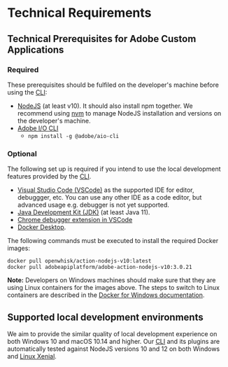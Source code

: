 # Technical Requirements

## Technical Prerequisites for Adobe Custom Applications

### Required

These prerequisites should be fulfiled on the developer's machine before using the [CLI](https://github.com/adobe/aio-cli):

- [NodeJS](https://nodejs.org/en/download/) (at least v10). It should also install npm together. We recommend using [nvm](https://github.com/nvm-sh/nvm/blob/master/README.md) to manage NodeJS installation and versions on the developer's machine. 
- [Adobe I/O CLI](https://github.com/adobe/aio-cli)
    - ```npm install -g @adobe/aio-cli```

### Optional

The following set up is required if you intend to use the local development features provided by the [CLI](https://github.com/adobe/aio-cli). 

- [Visual Studio Code (VSCode)](https://code.visualstudio.com/download) as the supported IDE for editor, debuggger, etc. You can use any other IDE as a code editor, but advanced usage e.g. debugger is not yet supported.
- [Java Development Kit (JDK)](https://www.oracle.com/technetwork/java/javase/overview/index.html) (at least Java 11).
- [Chrome debugger extension in VSCode](https://github.com/Microsoft/vscode-chrome-debug)
- [Docker Desktop](https://www.docker.com/get-started).

The following commands must be executed to install the required Docker images:

```
docker pull openwhisk/action-nodejs-v10:latest
docker pull adobeapiplatform/adobe-action-nodejs-v10:3.0.21
```

**Note:** Developers on Windows machines should make sure that they are using Linux containers for the images above.
The steps to switch to Linux containers are described in the [Docker for Windows documentation](https://docs.docker.com/docker-for-windows/).

## Supported local development environments

We aim to provide the similar quality of local development experience on both Windows 10 and macOS 10.14 and higher.
Our [CLI](https://github.com/adobe/aio-cli) and its plugins are automatically tested against NodeJS versions 10 and 12 on both Windows and [Linux Xenial](http://releases.ubuntu.com/16.04/).
